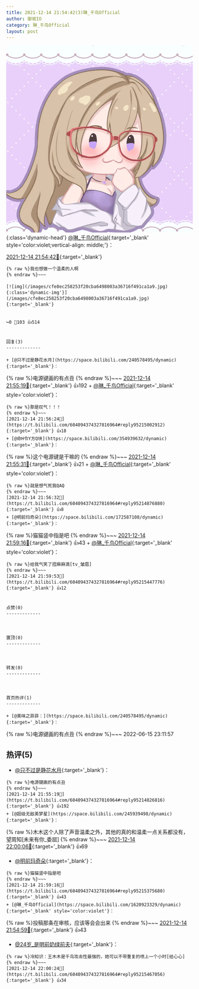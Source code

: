 ```yaml
---
title: 2021-12-14 21:54:42(3)琳_千鸟Official
author: 御坂IO
category: 琳_千鸟Official
layout: post
---
```


![img](/images/c0a88f85ebd0d056f37b114e0748e69556c8b488.jpg){:class='dynamic-head'}
[@琳_千鸟Official](https://space.bilibili.com/1620923329/dynamic){:target='_blank' style='color:violet;vertical-align: middle;'}：

[2021-12-14 21:54:42🔗](https://t.bilibili.com/604094374327816964){:target='_blank'}

~~~
{% raw %}我也想做一个温柔的人啊
{% endraw %}~~~

[![img](/images/cfe8ec258253f20cba6498003a36716f491ca1a9.jpg){:class='dynamic-img'}](/images/cfe8ec258253f20cba6498003a36716f491ca1a9.jpg){:target='_blank'}


↪️0 💬103 👍514


回复(3)
-------------

+ [@只不过是静花水月](https://space.bilibili.com/240578495/dynamic){:target='_blank'}：
~~~
{% raw %}电源键画的有点丑
{% endraw %}~~~
[2021-12-14 21:55:19🔗](https://t.bilibili.com/604094374327816964#reply95214826816){:target='_blank'} 👍192
    + [@琳_千鸟Official](https://space.bilibili.com/1620923329/dynamic){:target='_blank' style='color:violet'}：
~~~
{% raw %}那是叹气！！！
{% endraw %}~~~
[2021-12-14 21:56:24🔗](https://t.bilibili.com/604094374327816964#reply95215002912){:target='_blank'} 👍18
+ [@命H令Y方Q块](https://space.bilibili.com/354939632/dynamic){:target='_blank'}：
~~~
{% raw %}这个电源键是干嘛的
{% endraw %}~~~
[2021-12-14 21:55:31🔗](https://t.bilibili.com/604094374327816964#reply95214834816){:target='_blank'} 👍21
    + [@琳_千鸟Official](https://space.bilibili.com/1620923329/dynamic){:target='_blank' style='color:violet'}：
~~~
{% raw %}就是想气死我QAQ
{% endraw %}~~~
[2021-12-14 21:56:32🔗](https://t.bilibili.com/604094374327816964#reply95214876880){:target='_blank'} 👍8
+ [@明前玛奇朵](https://space.bilibili.com/172587108/dynamic){:target='_blank'}：
~~~
{% raw %}猫猫竖中指是吧
{% endraw %}~~~
[2021-12-14 21:59:16🔗](https://t.bilibili.com/604094374327816964#reply95215375680){:target='_blank'} 👍43
    + [@琳_千鸟Official](https://space.bilibili.com/1620923329/dynamic){:target='_blank' style='color:violet'}：
~~~
{% raw %}给我气笑了捏麻麻滴[tv_皱眉]
{% endraw %}~~~
[2021-12-14 21:59:53🔗](https://t.bilibili.com/604094374327816964#reply95215447776){:target='_blank'} 👍12


点赞(0)
-------------



置顶(0)
-------------



转发(0)
-------------



首页热评(1)
-------------

+ [@美味之菲菲：](https://space.bilibili.com/240578495/dynamic){:target='_blank'}：
~~~
{% raw %}电源键画的有点丑
{% endraw %}~~~
2022-06-15 23:11:57


热评(5)
-------------

+ [@只不过是静花水月](https://space.bilibili.com/240578495/dynamic){:target='_blank'}：
~~~
{% raw %}电源键画的有点丑
{% endraw %}~~~
[2021-12-14 21:55:19🔗](https://t.bilibili.com/604094374327816964#reply95214826816){:target='_blank'} 👍192
+ [@超级无敌美梦星](https://space.bilibili.com/245939498/dynamic){:target='_blank'}：
~~~
{% raw %}木木这个人除了声音温柔之外，其他的真的和温柔一点关系都没有，望周知[未来有你_委屈]
{% endraw %}~~~
[2021-12-14 22:00:06🔗](https://t.bilibili.com/604094374327816964#reply95215456320){:target='_blank'} 👍69
+ [@明前玛奇朵](https://space.bilibili.com/172587108/dynamic){:target='_blank'}：
~~~
{% raw %}猫猫竖中指是吧
{% endraw %}~~~
[2021-12-14 21:59:16🔗](https://t.bilibili.com/604094374327816964#reply95215375680){:target='_blank'} 👍43
+ [@琳_千鸟Official](https://space.bilibili.com/1620923329/dynamic){:target='_blank' style='color:violet'}：
~~~
{% raw %}投稿那条在审核，应该等会会出来
{% endraw %}~~~
[2021-12-14 21:54:59🔗](https://t.bilibili.com/604094374327816964#reply95214791968){:target='_blank'} 👍43
+ [@24岁_是明前奶绿前夫](https://space.bilibili.com/1880844280/dynamic){:target='_blank'}：
~~~
{% raw %}冷知识：王木木是千鸟攻击性最强的，她可以不带重复的喷上一个小时[给心心]
{% endraw %}~~~
[2021-12-14 22:00:24🔗](https://t.bilibili.com/604094374327816964#reply95215467056){:target='_blank'} 👍34


